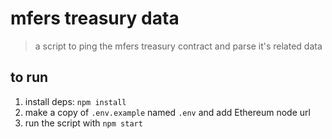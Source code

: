 # mfers treasury data

> a script to ping the mfers treasury contract and parse it's related data

## to run

1. install deps: `npm install`
1. make a copy of `.env.example` named `.env` and add Ethereum node url
1. run the script with `npm start`
